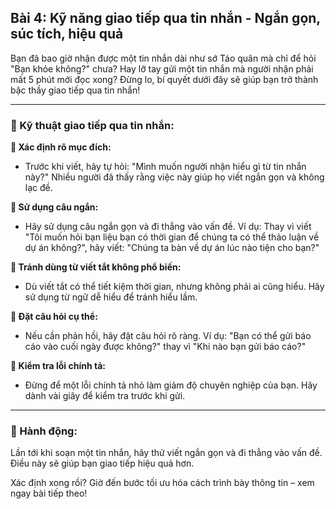 ## Bài 4: Kỹ năng giao tiếp qua tin nhắn - Ngắn gọn, súc tích, hiệu quả

Bạn đã bao giờ nhận được một tin nhắn dài như sớ Táo quân mà chỉ để hỏi "Bạn khỏe không?" chưa? Hay lỡ tay gửi một tin nhắn mà người nhận phải mất 5 phút mới đọc xong? Đừng lo, bí quyết dưới đây sẽ giúp bạn trở thành bậc thầy giao tiếp qua tin nhắn!

---

### 📌 Kỹ thuật giao tiếp qua tin nhắn:

**🔹 Xác định rõ mục đích:**
- Trước khi viết, hãy tự hỏi: "Mình muốn người nhận hiểu gì từ tin nhắn này?" Nhiều người đã thấy rằng việc này giúp họ viết ngắn gọn và không lạc đề.

**🔹 Sử dụng câu ngắn:**
- Hãy sử dụng câu ngắn gọn và đi thẳng vào vấn đề. Ví dụ: Thay vì viết "Tôi muốn hỏi bạn liệu bạn có thời gian để chúng ta có thể thảo luận về dự án không?", hãy viết: "Chúng ta bàn về dự án lúc nào tiện cho bạn?"

**🔹 Tránh dùng từ viết tắt không phổ biến:**
- Dù viết tắt có thể tiết kiệm thời gian, nhưng không phải ai cũng hiểu. Hãy sử dụng từ ngữ dễ hiểu để tránh hiểu lầm.

**🔹 Đặt câu hỏi cụ thể:**
- Nếu cần phản hồi, hãy đặt câu hỏi rõ ràng. Ví dụ: "Bạn có thể gửi báo cáo vào cuối ngày được không?" thay vì "Khi nào bạn gửi báo cáo?"

**🔹 Kiểm tra lỗi chính tả:**
- Đừng để một lỗi chính tả nhỏ làm giảm độ chuyên nghiệp của bạn. Hãy dành vài giây để kiểm tra trước khi gửi.

---

### 🚀 Hành động:

Lần tới khi soạn một tin nhắn, hãy thử viết ngắn gọn và đi thẳng vào vấn đề. Điều này sẽ giúp bạn giao tiếp hiệu quả hơn.

Xác định xong rồi? Giờ đến bước tối ưu hóa cách trình bày thông tin – xem ngay bài tiếp theo!